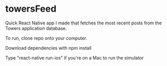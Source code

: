 # towersFeed

Quick React Native app I made that fetches the most recent posts from the Towers application database.

To run, clone repo onto your computer.

Download dependencies with npm install

Type "react-native run-ios" if you're on a Mac to run the simulator
